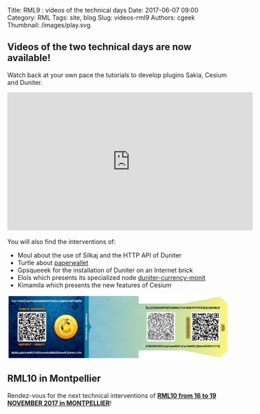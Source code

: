 Title: RML9 : videos of the technical days
Date: 2017-06-07 09:00
Category: RML
Tags: site, blog
Slug: videos-rml9
Authors: cgeek
Thumbnail: /images/play.svg

## Videos of the two technical days are now available!

Watch back at your own pace the tutorials to develop plugins Sakia, Cesium and Duniter.

<iframe width="560" height="315" src="https://www.youtube.com/embed/videoseries?list=PL0UDqLtXevvH2GRaD5-HUPWExVxY_MuwK" frameborder="0" allowfullscreen></iframe>

You will also find the interventions of:

* Moul about the use of Silkaj and the HTTP API of Duniter
* Turtle about [paperwallet](https://duniter.tednet.fr/paperwallet/)
* Gpsqueeek for the installation of Duniter on an Internet brick
* Eloïs which presents its specialized node [duniter-currency-monit](https://github.com/duniter/duniter-currency-monit)
* Kimamila which presents the new features of Cesium

![](./images/rml9/paperwallet.png)

## RML10 in Montpellier

Rendez-vous for the next technical interventions of [**RML10 from 16 to 19 NOVEMBER 2017 in MONTPELLIER**](https://rml10.duniter.org/)!
